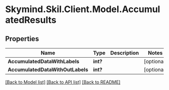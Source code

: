 
# Skymind.Skil.Client.Model.AccumulatedResults

## Properties

Name | Type | Description | Notes
------------ | ------------- | ------------- | -------------
**AccumulatedDataWithLabels** | **int?** |  | [optional] 
**AccumulatedDataWithOutLabels** | **int?** |  | [optional] 

[[Back to Model list]](../README.md#documentation-for-models)
[[Back to API list]](../README.md#documentation-for-api-endpoints)
[[Back to README]](../README.md)

